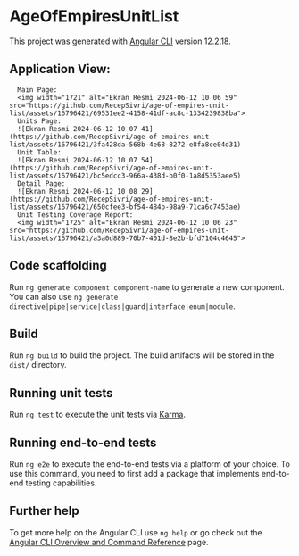 # AgeOfEmpiresUnitList

This project was generated with [Angular CLI](https://github.com/angular/angular-cli) version 12.2.18.

## Application View:

      Main Page:
      <img width="1721" alt="Ekran Resmi 2024-06-12 10 06 59" src="https://github.com/RecepSivri/age-of-empires-unit-list/assets/16796421/69531ee2-4158-41df-ac8c-1334239838ba">
      Units Page:
      ![Ekran Resmi 2024-06-12 10 07 41](https://github.com/RecepSivri/age-of-empires-unit-list/assets/16796421/3fa428da-568b-4e68-8272-e8fa8ce04d31)
      Unit Table:
      ![Ekran Resmi 2024-06-12 10 07 54](https://github.com/RecepSivri/age-of-empires-unit-list/assets/16796421/bc5edcc3-966a-438d-b0f0-1a8d5353aee5)
      Detail Page:
      ![Ekran Resmi 2024-06-12 10 08 29](https://github.com/RecepSivri/age-of-empires-unit-list/assets/16796421/650cfee3-bf54-484b-98a9-71ca6c7453ae)
      Unit Testing Coverage Report:
      <img width="1725" alt="Ekran Resmi 2024-06-12 10 06 23" src="https://github.com/RecepSivri/age-of-empires-unit-list/assets/16796421/a3a0d889-70b7-401d-8e2b-bfd7104c4645">








## Code scaffolding

Run `ng generate component component-name` to generate a new component. You can also use `ng generate directive|pipe|service|class|guard|interface|enum|module`.

## Build

Run `ng build` to build the project. The build artifacts will be stored in the `dist/` directory.

## Running unit tests

Run `ng test` to execute the unit tests via [Karma](https://karma-runner.github.io).

## Running end-to-end tests

Run `ng e2e` to execute the end-to-end tests via a platform of your choice. To use this command, you need to first add a package that implements end-to-end testing capabilities.

## Further help

To get more help on the Angular CLI use `ng help` or go check out the [Angular CLI Overview and Command Reference](https://angular.io/cli) page.
